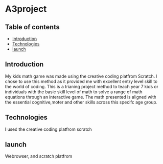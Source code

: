 # A3project
## Table of contents
* [Introduction](#general-info)
* [Technologies](#technologies)
* [launch](#setup)

## Introduction 
My kids math game was made using the creative coding platfrom Scratch. I chose to use this method as it provided me with excellent entry level skill to the world of coding. This is a trianing project method to teach year 7 kids or individuals with the basic skill level of math to solve a range of math equations through an interactive game. The math presented is aligned with the essential cognitive,moter and other skills across this specifc age group. 

	
## Technologies
I used the creative coding platfrom scratch



## launch 
Webrowser, and scratch platfrom 

